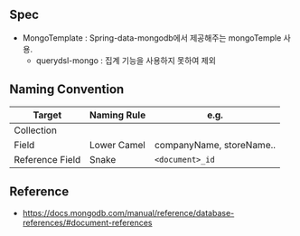 ## Spec
- MongoTemplate : Spring-data-mongodb에서 제공해주는 mongoTemple 사용.
  - querydsl-mongo : 집계 기능을 사용하지 못하여 제외

## Naming Convention
| **Target**      | **Naming Rule** | **e.g.**                 |
| --------------- | --------------- | ------------------------ |
| Collection      |                 |                          |
| Field           | Lower Camel     | companyName, storeName.. |
| Reference Field | Snake           | `<document>_id`          |

## Reference
- https://docs.mongodb.com/manual/reference/database-references/#document-references